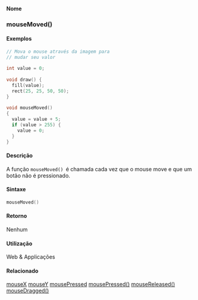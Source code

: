 
#### Nome
### mouseMoved()

#### Exemplos

```pde
// Mova o mouse através da imagem para
// mudar seu valor
 
int value = 0; 
 
void draw() { 
  fill(value); 
  rect(25, 25, 50, 50); 
} 
 
void mouseMoved() 
{ 
  value = value + 5; 
  if (value > 255) { 
    value = 0; 
  } 
} 

```



#### Descrição
A função `mouseMoved() `é chamada cada vez que o mouse move e que um botão não é pressionado.

#### Sintaxe
```pde
mouseMoved()

```

#### Retorno

	
Nenhum

#### Utilização

	
Web & Applicações

#### Relacionado
[mouseX](mouseX
)
[mouseY](mouseY
)
[mousePressed](mousePressed
)
[mousePressed()](mousePressed_
)
[mouseReleased()](mouseReleased_
)
[mouseDragged()](mouseDragged_
)

